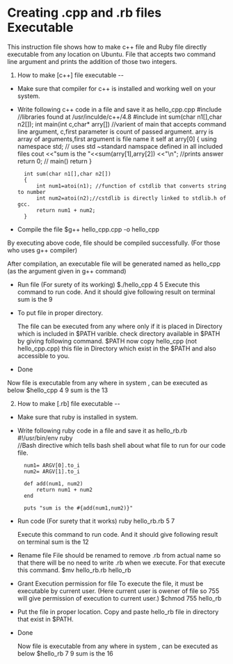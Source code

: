 Creating .cpp  and .rb files Executable
==
This instruction file shows how to make c++ file and Ruby file directly executable from any location on Ubuntu. File that accepts two command line argument and prints the addition of those two integers.
1. How to make [c++] file executable
--

- Make sure that compiler for c++ is installed and working well on your system.
- Write following c++ code in a file and save it as hello_cpp.cpp
      #include <iostream>  //libraries found at /usr/inculde/c++/4.8
      #include <cstdlib>
        int sum(char  n1[],char n2[]);
        int main(int c,char* arry[]) //varient of main that accepts command line argument, c,first parameter is count of passed argument. arry is array of arguments,first argument is file name it self at arry[0]
        {
            using namespace std; // uses std ~standard namspace defined in all included files
	        cout <<"sum is the "<<sum(arry[1],arry[2]) <<"\n"; //prints answer
            return 0; //  main() return
        }

        int sum(char n1[],char n2[])
        {
	        int num1=atoi(n1); //function of cstdlib that converts string to number
	        int num2=atoi(n2);//cstdlib is directly linked to stdlib.h of gcc.
	        return num1 + num2;
        }   
- Compile the file 
      $g++ hello_cpp.cpp -o hello_cpp 
               
 By executing above code, file should be compiled successfully. (For those who uses g++ compiler)
                                                             
 After compilation, an executable file will be generated named as hello_cpp (as the argument given in g++ command)

- Run file (For surety of its working)
        $./hello_cpp 4 5
Execute this command to run code. And it should give following result on terminal
        sum is the 9

- To put file in proper directory. 

     The file can be executed from any where only if it is placed in Directory which is included in $PATH varible.
    check directory available in $PATH by giving following command.
        $PATH
now copy hello_cpp (not hello_cpp.cpp) this file in Directory which exist in the $PATH and also accessible to you.
- Done
    
 Now file is executable from any where in system , can be executed as below 
        $hello_cpp 4 9
        sum is the 13


2. How to make [.rb] file executable
--
- Make sure that ruby is installed in system.
- Write following ruby code in a file and save it as hello_rb.rb
        #!/usr/bin/env ruby   
                            //Bash directive which tells bash shell about what file to run for our code file.

        num1= ARGV[0].to_i
        num2= ARGV[1].to_i

        def add(num1, num2)
            return num1 + num2
        end

        puts "sum is the #{add(num1,num2)}"
        
- Run code (For surety that it works)
        ruby hello_rb.rb 5 7

  Execute this command to run code. And it should give following result on terminal
          sum is the 12
- Rename file
    File should be renamed to remove .rb from actual name so that there will be no need to write .rb when we execute. For that execute this command.
        $mv hello_rb.rb hello_rb
- Grant Execution permission for file
    To execute the file, it must be executable by current user. (Here current user is owener of file so 755 will give permission of execution to current user.)
        $chmod 755 hello_rb
-    Put the file in proper location.
    Copy and paste hello_rb file in directory that exist in $PATH.


- Done

    Now file is executable from any where in system , can be executed as below 
        $hello_rb 7 9
        sum is the 16
    
